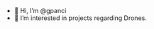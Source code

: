 - 👋 Hi, I’m @gpanci
- 👀 I’m interested in projects regarding Drones. 

<!---
gpanci/gpanci is a ✨ special ✨ repository because its `README.md` (this file) appears on your GitHub profile.
You can click the Preview link to take a look at your changes.
--->
